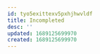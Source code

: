 ```yaml
---
id: tyo5exittexv5pxhjhwvldf
title: Incompleted
desc: ''
updated: 1689125699970
created: 1689125699970
---
```


